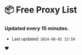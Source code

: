 # :package: Free Proxy List
### Updated every 15 minutes.

- Last updated: `2024-08-02 13:59`

:heart:
